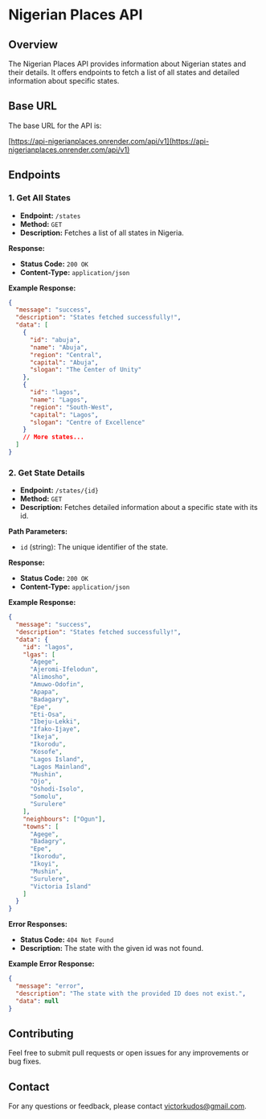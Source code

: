 # Nigerian Places API

## Overview

The Nigerian Places API provides information about Nigerian states and their details. It offers endpoints to fetch a list of all states and detailed information about specific states.

## Base URL

The base URL for the API is:

[https://api-nigerianplaces.onrender.com/api/v1](https://api-nigerianplaces.onrender.com/api/v1)

## Endpoints

### 1. Get All States

- **Endpoint:** `/states`
- **Method:** `GET`
- **Description:** Fetches a list of all states in Nigeria.

**Response:**

- **Status Code:** `200 OK`
- **Content-Type:** `application/json`

**Example Response:**

```json
{
  "message": "success",
  "description": "States fetched successfully!",
  "data": [
    {
      "id": "abuja",
      "name": "Abuja",
      "region": "Central",
      "capital": "Abuja",
      "slogan": "The Center of Unity"
    },
    {
      "id": "lagos",
      "name": "Lagos",
      "region": "South-West",
      "capital": "Lagos",
      "slogan": "Centre of Excellence"
    }
    // More states...
  ]
}
```

### 2. Get State Details

- **Endpoint:** `/states/{id}`
- **Method:** `GET`
- **Description:** Fetches detailed information about a specific state with its id.

**Path Parameters:**

- `id` (string): The unique identifier of the state.

**Response:**

- **Status Code:** `200 OK`
- **Content-Type:** `application/json`

**Example Response:**

```json
{
  "message": "success",
  "description": "States fetched successfully!",
  "data": {
    "id": "lagos",
    "lgas": [
      "Agege",
      "Ajeromi-Ifelodun",
      "Alimosho",
      "Amuwo-Odofin",
      "Apapa",
      "Badagary",
      "Epe",
      "Eti-Osa",
      "Ibeju-Lekki",
      "Ifako-Ijaye",
      "Ikeja",
      "Ikorodu",
      "Kosofe",
      "Lagos Island",
      "Lagos Mainland",
      "Mushin",
      "Ojo",
      "Oshodi-Isolo",
      "Somolu",
      "Surulere"
    ],
    "neighbours": ["Ogun"],
    "towns": [
      "Agege",
      "Badagry",
      "Epe",
      "Ikorodu",
      "Ikoyi",
      "Mushin",
      "Surulere",
      "Victoria Island"
    ]
  }
}
```

**Error Responses:**

- **Status Code:** `404 Not Found`
- **Description:** The state with the given id was not found.

**Example Error Response:**

```json
{
  "message": "error",
  "description": "The state with the provided ID does not exist.",
  "data": null
}
```

## Contributing

Feel free to submit pull requests or open issues for any improvements or bug fixes.

## Contact

For any questions or feedback, please contact [victorkudos@gmail.com](mailto:victorkudos@gmail.com).
